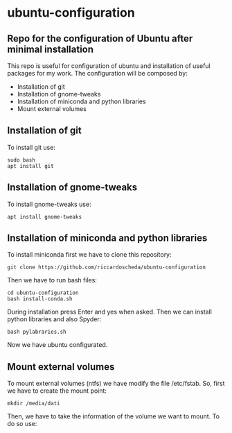 # ubuntu-configuration
## Repo for the configuration of Ubuntu after minimal installation

This repo is useful for configuration of ubuntu and installation of useful packages for my work.
The configuration will be composed by:
- Installation of git
- Installation of gnome-tweaks
- Installation of miniconda and python libraries
- Mount external volumes

## Installation of git
To install git use:
```
sudo bash
apt install git
```

## Installation of gnome-tweaks
To install gnome-tweaks use:
```
apt install gnome-tweaks
```

## Installation of miniconda and python libraries

To install miniconda first we have to clone this repository:
```
git clone https://github.com/riccardoscheda/ubuntu-configuration
```
 
Then we have to run bash files:
```
cd ubuntu-configuration
bash install-conda.sh
```

During installation press Enter and yes when asked.
Then we can install python libraries and also Spyder:

```
bash pylabraries.sh
```

Now we have ubuntu configurated.

## Mount external volumes

To mount external volumes (ntfs) we have modify the file /etc/fstab. So, first we have to create the mount point:

```
mkdir /media/dati 
```
Then, we have to take the information of the volume we want to mount.
To do so use:

```

```

